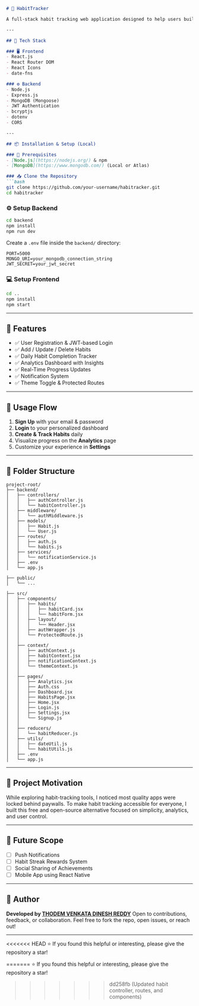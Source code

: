 
````markdown
# 🧠 HabitTracker

A full-stack habit tracking web application designed to help users build good habits and break bad ones through structured tracking, reminders, and real-time progress analytics. Built with the **MERN stack** (MongoDB, Express.js, React, Node.js), it features secure authentication, a rich dashboard, and customizable settings — all free and accessible.

---

## 🚀 Tech Stack

### 🖥️ Frontend
- React.js  
- React Router DOM  
- React Icons  
- date-fns

### ⚙️ Backend
- Node.js  
- Express.js  
- MongoDB (Mongoose)  
- JWT Authentication  
- bcryptjs  
- dotenv    
- CORS

---

## 📦 Installation & Setup (Local)

### 🔧 Prerequisites
- [Node.js](https://nodejs.org/) & npm
- [MongoDB](https://www.mongodb.com/) (Local or Atlas)

### 📥 Clone the Repository
```bash
git clone https://github.com/your-username/habitracker.git
cd habitracker
````

### ⚙️ Setup Backend

```bash
cd backend
npm install
npm run dev
```

Create a `.env` file inside the `backend/` directory:

```env
PORT=5000
MONGO_URI=your_mongodb_connection_string
JWT_SECRET=your_jwt_secret
```

### 💻 Setup Frontend

```bash
cd ..
npm install
npm start
```

---

## 🔧 Features

* ✅ User Registration & JWT-based Login
* ✅ Add / Update / Delete Habits
* ✅ Daily Habit Completion Tracker
* ✅ Analytics Dashboard with Insights
* ✅ Real-Time Progress Updates
* ✅ Notification System
* ✅ Theme Toggle & Protected Routes

---

## 🧪 Usage Flow

1. **Sign Up** with your email & password
2. **Login** to your personalized dashboard
3. **Create & Track Habits** daily
4. Visualize progress on the **Analytics** page
5. Customize your experience in **Settings**

---

## 📁 Folder Structure

```
project-root/
├── backend/
│   ├── controllers/
│   │   ├── authController.js
│   │   └── habitController.js
│   ├── middleware/
│   │   └── authMiddleware.js
│   ├── models/
│   │   ├── Habit.js
│   │   └── User.js
│   ├── routes/
│   │   ├── auth.js
│   │   └── habits.js
│   ├── services/
│   │   └── notificationService.js
│   ├── .env
│   └── app.js

├── public/
│   └── ...

├── src/
│   ├── components/
│   │   ├── habits/
│   │   │   ├── habitCard.jsx
│   │   │   └── habitForm.jsx
│   │   ├── layout/
│   │   │   └── Header.jsx
│   │   ├── authWrapper.js
│   │   └── ProtectedRoute.js
│   │
│   ├── context/
│   │   ├── authContext.js
│   │   ├── habitContext.jsx
│   │   ├── notificationContext.js
│   │   └── themeContext.js
│   │
│   ├── pages/
│   │   ├── Analytics.jsx
│   │   ├── Auth.css
│   │   ├── Dashboard.jsx
│   │   ├── HabitsPage.jsx
│   │   ├── Home.jsx
│   │   ├── Login.js
│   │   ├── Settings.jsx
│   │   └── Signup.js
│   │
│   ├── reducers/
│   │   └── habitReducer.js
│   ├── utils/
│   │   ├── dateUtil.js
│   │   └── habitUtils.js
│   ├── .env
│   └── app.js
```

---

## 🎯 Project Motivation

While exploring habit-tracking tools, I noticed most quality apps were locked behind paywalls. To make habit tracking accessible for everyone, I built this free and open-source alternative focused on simplicity, analytics, and user control.

---

## 🧠 Future Scope

* [ ] Push Notifications
* [ ] Habit Streak Rewards System
* [ ] Social Sharing of Achievements
* [ ] Mobile App using React Native

---

## 🙋 Author

**Developed by [THODEM VENKATA DINESH REDDY](https://github.com/ThodemDinesh)**
Open to contributions, feedback, or collaboration.
Feel free to fork the repo, open issues, or reach out!

---

<<<<<<< HEAD
⭐ If you found this helpful or interesting, please give the repository a star!


=======
⭐ If you found this helpful or interesting, please give the repository a star!
>>>>>>> dd258fb (Updated habit controller, routes, and components)
